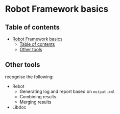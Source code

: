 # Robot Framework basics

## Table of contents
- [Robot Framework basics](#robot-framework-basics)
  - [Table of contents](#table-of-contents)
  - [Other tools](#other-tools)

## Other tools
recognise the following:
- Rebot
  - Generating log and report based on `output.xml`
  - Combining results
  - Merging results
- Libdoc
